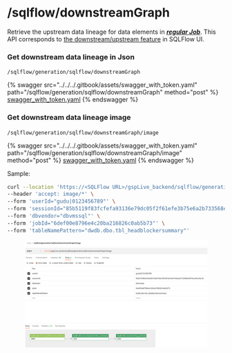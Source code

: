 # /sqlflow/downstreamGraph

Retrieve the upstream data lineage for data elements in [_**regular Job**_](../../../1.-introduction/getting-started/different-modes-in-gudu-sqlflow/job-mode.md#regular-job). This API corresponds to [the downstream/upstream feature](../../../1.-introduction/ui/schema.md#to-upstream-to-downstream) in SQLFlow UI.

### &#x20;Get downstream data lineage in Json

```
/sqlflow/generation/sqlflow/downstreamGraph
```

{% swagger src="../../../.gitbook/assets/swagger_with_token.yaml" path="/sqlflow/generation/sqlflow/downstreamGraph" method="post" %}
[swagger_with_token.yaml](../../../.gitbook/assets/swagger_with_token.yaml)
{% endswagger %}

### Get downstream data lineage image

```
/sqlflow/generation/sqlflow/downstreamGraph/image
```

{% swagger src="../../../.gitbook/assets/swagger_with_token.yaml" path="/sqlflow/generation/sqlflow/downstreamGraph/image" method="post" %}
[swagger_with_token.yaml](../../../.gitbook/assets/swagger_with_token.yaml)
{% endswagger %}

Sample:

```bash
curl --location 'https://<SQLFlow URL>/gspLive_backend/sqlflow/generation/sqlflow/downstreamGraph/image' \
--header 'accept: image/*' \
--form 'userId="gudu|0123456789"' \
--form 'sessionId="85b5119f83fcfefa93136e79dc05f2f61efe3b75e6a2b733568e0879c24f0c08_1680615728918"' \
--form 'dbvendor="dbvmssql"' \
--form 'jobId="6def00e8796e4c20ba216826c0ab5b73"' \
--form 'tableNamePattern="dwdb.dbo.tbl_headblockersummary"'
```

<figure><img src="../../../.gitbook/assets/04051.png" alt=""><figcaption></figcaption></figure>
